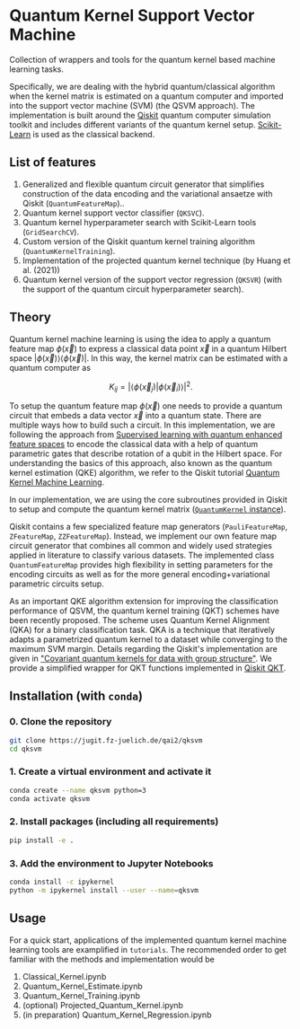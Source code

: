 # Quantum Kernel Support Vector Machine

Collection of wrappers and tools for the quantum kernel based machine learning tasks.

Specifically, we are dealing with the hybrid quantum/classical algorithm when the kernel matrix is estimated on a quantum computer and imported into the support vector machine (SVM) (the QSVM approach).
The implementation is built around the [Qiskit](https://qiskit.org/) quantum computer simulation toolkit and includes different variants of the quantum kernel setup.
[Scikit-Learn](https://scikit-learn.org/stable/) is used as the classical backend.


## List of features

1. Generalized and flexible quantum circuit generator that simplifies
   construction of the data encoding and the variational ansaetze with Qiskit
   (`QuantumFeatureMap`)..
2. Quantum kernel support vector classifier (`QKSVC`).
3. Quantum kernel hyperparameter search with Scikit-Learn tools (`GridSearchCV`).
4. Custom version of the Qiskit quantum kernel training algorithm
   (`QuantumKernelTraining`).
5. Implementation of the projected quantum kernel technique (by Huang et al.
   (2021))
6. Quantum kernel version of the support vector regression (`QKSVR`) (with the
   support of the quantum circuit hyperparameter search).


## Theory

Quantum kernel machine learning is using the idea to apply a quantum feature map $`\phi(\vec{x})`$ to express a classical data point $`\vec{x}`$ in a quantum Hilbert space $`|\phi(\vec{x})\rangle\langle\phi(\vec{x})|`$.
In this way, the kernel matrix can be estimated with a quantum computer as

```math
K_{ij} = \left| \langle \phi(\vec{x}_j) | \phi(\vec{x}_i) \rangle\right|^2.
```

To setup the quantum feature map $`\phi(\vec{x})`$ one needs to provide a quantum circuit that embeds a data vector $`\vec{x}`$ into a quantum state. There are multiple ways how to build such a circuit. In this implementation, we are following the approach from [Supervised learning with quantum enhanced feature spaces](https://arxiv.org/pdf/1804.11326.pdf) to encode the classical data with a help of quantum parametric gates that describe rotation of a qubit in the Hilbert space.
For understanding the basics of this approach, also known as the quantum kernel estimation (QKE) algorithm, we refer to the Qiskit tutorial [Quantum Kernel Machine Learning](https://qiskit.org/documentation/machine-learning/tutorials/03_quantum_kernel.html).

In our implementation, we are using the core subroutines provided in Qiskit to setup and compute the quantum kernel matrix ([`QuantumKernel` instance](https://qiskit.org/documentation/machine-learning/stubs/qiskit_machine_learning.kernels.QuantumKernel.html)).

Qiskit contains a few specialized feature map generators (`PauliFeatureMap`, `ZFeatureMap`, `ZZFeatureMap`).
Instead, we implement our own feature map circuit generator that combines all common and widely used strategies applied in literature to classify various datasets.
The implemented class `QuantumFeatureMap` provides high flexibility in setting parameters for the encoding circuits as well as for the more general encoding+variational parametric circuits setup.

As an important QKE algorithm extension for improving the classification performance of QSVM, the quantum kernel training (QKT) schemes have been recently proposed.
The scheme uses Quantum Kernel Alignment (QKA) for a binary classification task.
QKA is a technique that iteratively adapts a parametrized quantum kernel to a dataset while converging to the maximum SVM margin.
Details regarding the Qiskit's implementation are given in ["Covariant quantum kernels for data with group structure"](https://arxiv.org/abs/2105.03406).
We provide a simplified wrapper for QKT functions implemented in [Qiskit QKT](https://qiskit.org/documentation/machine-learning/tutorials/08_quantum_kernel_trainer.html).


## Installation (with `conda`)

### 0. Clone the repository

```bash
git clone https://jugit.fz-juelich.de/qai2/qksvm
cd qksvm
```

### 1. Create a virtual environment and activate it

```bash
conda create --name qksvm python=3
conda activate qksvm
```

### 2. Install packages (including all requirements)

```bash
pip install -e . 
```

### 3. Add the environment to Jupyter Notebooks

```bash
conda install -c ipykernel
python -m ipykernel install --user --name=qksvm
```


## Usage

For a quick start, applications of the implemented quantum kernel machine
learning tools are examplified in `tutorials`.
The recommended order to get familiar with the methods and implementation would be

1. Classical_Kernel.ipynb
2. Quantum_Kernel_Estimate.ipynb
3. Quantum_Kernel_Training.ipynb
4. (optional) Projected_Quantum_Kernel.ipynb
5. (in preparation) Quantum_Kernel_Regression.ipynb


